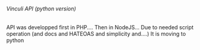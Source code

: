 ###### Vinculi API (python version)

API was developped first in PHP.... Then in NodeJS...
Due to needed script operation (and docs and HATEOAS and simplicity and....) It is moving to python